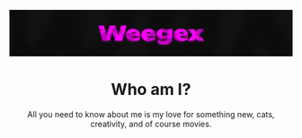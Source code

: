 ![Header](https://github.com/weegex/weegex/blob/main/header.jpg)

<h1 align="center">Who am I?</h1>
<p align="center">All you need to know about me is my love for something new, cats, creativity, and of course movies.</p>
